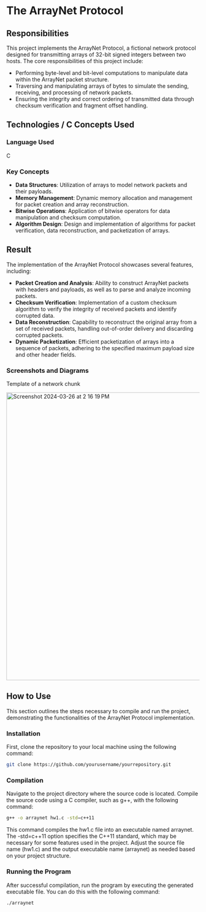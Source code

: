 # The ArrayNet Protocol

## Responsibilities

This project implements the ArrayNet Protocol, a fictional network protocol designed for transmitting arrays of 32-bit signed integers between two hosts. The core responsibilities of this project include:

- Performing byte-level and bit-level computations to manipulate data within the ArrayNet packet structure.
- Traversing and manipulating arrays of bytes to simulate the sending, receiving, and processing of network packets.
- Ensuring the integrity and correct ordering of transmitted data through checksum verification and fragment offset handling.

## Technologies / C Concepts Used

### Language Used
C

### Key Concepts
- **Data Structures**: Utilization of arrays to model network packets and their payloads.
- **Memory Management**: Dynamic memory allocation and management for packet creation and array reconstruction.
- **Bitwise Operations**: Application of bitwise operators for data manipulation and checksum computation.
- **Algorithm Design**: Design and implementation of algorithms for packet verification, data reconstruction, and packetization of arrays.

## Result

The implementation of the ArrayNet Protocol showcases several features, including:

- **Packet Creation and Analysis**: Ability to construct ArrayNet packets with headers and payloads, as well as to parse and analyze incoming packets.
- **Checksum Verification**: Implementation of a custom checksum algorithm to verify the integrity of received packets and identify corrupted data.
- **Data Reconstruction**: Capability to reconstruct the original array from a set of received packets, handling out-of-order delivery and discarding corrupted packets.
- **Dynamic Packetization**: Efficient packetization of arrays into a sequence of packets, adhering to the specified maximum payload size and other header fields.

### Screenshots and Diagrams
Template of a network chunk

<img width="751" alt="Screenshot 2024-03-26 at 2 16 19 PM" src="https://github.com/labeshbaral1/cse220_hw1/assets/99603007/71b38b69-7789-46ee-b27a-d850dc8106fc">


## How to Use

This section outlines the steps necessary to compile and run the project, demonstrating the functionalities of the ArrayNet Protocol implementation.

### Installation

First, clone the repository to your local machine using the following command:

```bash
git clone https://github.com/yourusername/yourrepository.git
```

### Compilation

Navigate to the project directory where the source code is located. Compile the source code using a C compiler, such as g++, with the following command:

```bash
g++ -o arraynet hw1.c -std=c++11
```

This command compiles the hw1.c file into an executable named arraynet. The -std=c++11 option specifies the C++11 standard, which may be necessary for some features used in the project. Adjust the source file name (hw1.c) and the output executable name (arraynet) as needed based on your project structure.


### Running the Program

After successful compilation, run the program by executing the generated executable file. You can do this with the following command:

```bash
./arraynet
```
